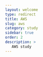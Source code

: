 ```yaml
---
layout: welcome
type: redirect
title: AWS
slug: aws
category: study
sidebar: true
order: 2
description: >
   AWS study
---
```


